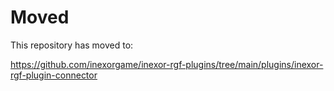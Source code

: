 # Moved

This repository has moved to:

https://github.com/inexorgame/inexor-rgf-plugins/tree/main/plugins/inexor-rgf-plugin-connector
